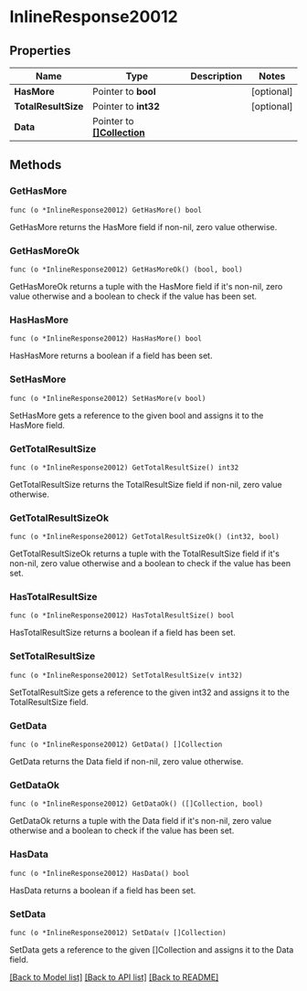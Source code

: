 # InlineResponse20012

## Properties

Name | Type | Description | Notes
------------ | ------------- | ------------- | -------------
**HasMore** | Pointer to **bool** |  | [optional] 
**TotalResultSize** | Pointer to **int32** |  | [optional] 
**Data** | Pointer to [**[]Collection**](Collection.md) |  | 

## Methods

### GetHasMore

`func (o *InlineResponse20012) GetHasMore() bool`

GetHasMore returns the HasMore field if non-nil, zero value otherwise.

### GetHasMoreOk

`func (o *InlineResponse20012) GetHasMoreOk() (bool, bool)`

GetHasMoreOk returns a tuple with the HasMore field if it's non-nil, zero value otherwise
and a boolean to check if the value has been set.

### HasHasMore

`func (o *InlineResponse20012) HasHasMore() bool`

HasHasMore returns a boolean if a field has been set.

### SetHasMore

`func (o *InlineResponse20012) SetHasMore(v bool)`

SetHasMore gets a reference to the given bool and assigns it to the HasMore field.

### GetTotalResultSize

`func (o *InlineResponse20012) GetTotalResultSize() int32`

GetTotalResultSize returns the TotalResultSize field if non-nil, zero value otherwise.

### GetTotalResultSizeOk

`func (o *InlineResponse20012) GetTotalResultSizeOk() (int32, bool)`

GetTotalResultSizeOk returns a tuple with the TotalResultSize field if it's non-nil, zero value otherwise
and a boolean to check if the value has been set.

### HasTotalResultSize

`func (o *InlineResponse20012) HasTotalResultSize() bool`

HasTotalResultSize returns a boolean if a field has been set.

### SetTotalResultSize

`func (o *InlineResponse20012) SetTotalResultSize(v int32)`

SetTotalResultSize gets a reference to the given int32 and assigns it to the TotalResultSize field.

### GetData

`func (o *InlineResponse20012) GetData() []Collection`

GetData returns the Data field if non-nil, zero value otherwise.

### GetDataOk

`func (o *InlineResponse20012) GetDataOk() ([]Collection, bool)`

GetDataOk returns a tuple with the Data field if it's non-nil, zero value otherwise
and a boolean to check if the value has been set.

### HasData

`func (o *InlineResponse20012) HasData() bool`

HasData returns a boolean if a field has been set.

### SetData

`func (o *InlineResponse20012) SetData(v []Collection)`

SetData gets a reference to the given []Collection and assigns it to the Data field.


[[Back to Model list]](../README.md#documentation-for-models) [[Back to API list]](../README.md#documentation-for-api-endpoints) [[Back to README]](../README.md)


